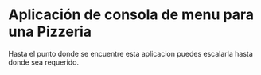 # Aplicación de consola de menu para una Pizzeria

Hasta el punto donde se encuentre esta aplicacion puedes escalarla hasta donde sea requerido.
